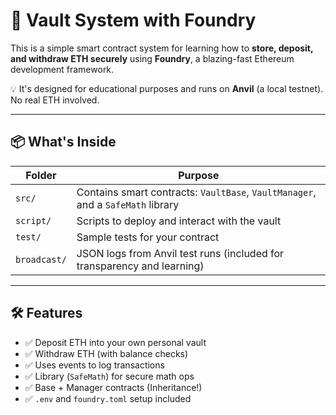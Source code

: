 # 🔐 Vault System with Foundry

This is a simple smart contract system for learning how to **store, deposit, and withdraw ETH securely** using **Foundry**, a blazing-fast Ethereum development framework.

💡 It's designed for educational purposes and runs on **Anvil** (a local testnet). No real ETH involved.

---

## 📦 What's Inside

| Folder | Purpose |
|--------|---------|
| `src/` | Contains smart contracts: `VaultBase`, `VaultManager`, and a `SafeMath` library |
| `script/` | Scripts to deploy and interact with the vault |
| `test/` | Sample tests for your contract |
| `broadcast/` | JSON logs from Anvil test runs (included for transparency and learning) |

---

## 🛠️ Features

- ✅ Deposit ETH into your own personal vault  
- ✅ Withdraw ETH (with balance checks)  
- ✅ Uses events to log transactions  
- ✅ Library (`SafeMath`) for secure math ops  
- ✅ Base + Manager contracts (Inheritance!)  
- ✅ `.env` and `foundry.toml` setup included  
